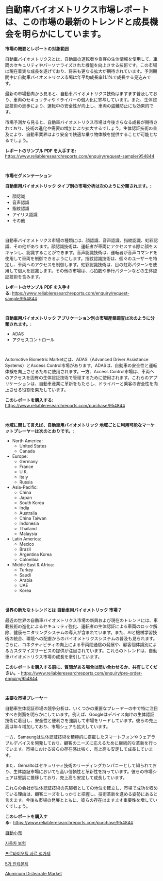 <p><h1>自動車バイオメトリクス市場レポートは、この市場の最新のトレンドと成長機会を明らかにしています。</h1></p><p><strong>市場の概要とレポートの対象範囲</strong></p>
<p><p>自動車バイオメトリクスとは、自動車の運転者や乗客の生体情報を使用して、車両のセキュリティやパーソナライズされた機能を向上させる技術です。この市場は現在着実な成長を遂げており、将来も更なる拡大が期待されています。予測期間中に自動車バイオメトリクス市場は年平均成長率11.1%で成長する見込みです。</p><p>最新の市場動向から見ると、自動車バイオメトリクス技術はますます普及しており、車両のセキュリティやドライバーの個人化に寄与しています。また、生体認証技術の進歩により、運転中の安全性が向上し、車両の盗難防止にも効果的です。</p><p>市場予測から見ると、自動車バイオメトリクス市場は今後さらなる成長が期待されており、技術の進化や需要の増加により拡大するでしょう。生体認証技術の普及により、自動車業界はより安全で快適な乗り物体験を提供することが可能となるでしょう。</p></p>
<p><strong>レポートのサンプル PDF を入手する:</strong> <a href="https://www.reliableresearchreports.com/enquiry/request-sample/954844">https://www.reliableresearchreports.com/enquiry/request-sample/954844</a></p>
<p>&nbsp;</p>
<p><strong>市場セグメンテーション</strong></p>
<p><strong>自動車用バイオメトリック タイプ別の市場分析は次のように分類されます。:</strong></p>
<p><ul><li>顔認識</li><li>音声認識</li><li>指紋認識</li><li>アイリス認識</li><li>その他</li></ul></p>
<p>&nbsp;</p>
<p><p>自動車バイオメトリクス市場の種類には、顔認識、音声認識、指紋認識、虹彩認識、その他があります。顔認識技術は、運転者が車両にアクセスする際に顔をスキャンし、認識することができます。音声認識技術は、運転者が音声コマンドを使用して車両を制御できるようにします。指紋認識技術は、個々のユーザーを特定し、車両へのアクセスを制御します。虹彩認識技術は、目の虹彩パターンを使用して個人を認識します。その他の市場は、心拍数や歩行パターンなどの生体認証技術を含みます。</p></p>
<p><strong>レポートのサンプル PDF を入手する:</strong>&nbsp;<a href="https://www.reliableresearchreports.com/enquiry/request-sample/954844">https://www.reliableresearchreports.com/enquiry/request-sample/954844</a></p>
<p>&nbsp;</p>
<p><strong> 自動車用バイオメトリック アプリケーション別の市場産業調査は次のように分類されます。:</strong></p>
<p><ul><li>ADAS</li><li>アクセスコントロール</li></ul></p>
<p>&nbsp;</p>
<p><p>Automotive Biometric Marketには、ADAS（Advanced Driver Assistance Systems）とAccess Control市場があります。ADASは、自動車の安全性と運転体験を向上させるために使用されます。一方、Access Control市場は、車両へのアクセスを固有の生体認証技術で管理するために使用されます。これらのアプリケーションは、自動車産業に革新をもたらし、ドライバーと乗客の安全性を向上させる役割を果たしています。</p></p>
<p><strong>このレポートを購入する:</strong>&nbsp; <a href="https://www.reliableresearchreports.com/purchase/954844">https://www.reliableresearchreports.com/purchase/954844</a></p>
<p>&nbsp;</p>
<p><strong>地域に関して言えば、自動車用バイオメトリック 地域ごとに利用可能なマーケットプレーヤーは次のとおりです。:</strong></p>
<p><ul>
    <li>
        North America:
        <ul>
            <li>United States</li>
            <li>Canada</li>
        </ul>
    </li>
    <li>
        Europe:
        <ul>
            <li>Germany</li>
            <li>France</li>
            <li>U.K.</li>
            <li>Italy</li>
            <li>Russia</li>
        </ul>
    </li>
    <li>
        Asia-Pacific:
        <ul>
            <li>China</li>
            <li>Japan</li>
            <li>South Korea</li>
            <li>India</li>
            <li>Australia</li>
            <li>China Taiwan</li>
            <li>Indonesia</li>
            <li>Thailand</li>
            <li>Malaysia</li>
        </ul>
    </li>
    <li>
        Latin America:
        <ul>
            <li>Mexico</li>
            <li>Brazil</li>
            <li>Argentina Korea</li>
            <li>Colombia</li>
        </ul>
    </li>
    <li>
        Middle East & Africa:
        <ul>
            <li>Turkey</li>
            <li>Saudi</li>
            <li>Arabia</li>
            <li>UAE</li>
            <li>Korea</li>
        </ul>
    </li>
    </ul></p>
<p>&nbsp;</p>
<p><strong>世界の新たなトレンドとは 自動車用バイオメトリック 市場？</strong></p>
<p><p>最近の世界の自動車バイオメトリクス市場の新興および現在のトレンドには、車載技術の進化によるセキュリティ強化、運転者の生体認証による車両のロック解除、健康モニタリングシステムの導入が含まれています。また、AIと機械学習技術の統合、環境への配慮からのバイオメトリクスシステムの普及も見られます。さらに、コネクティビティの向上による車両間通信の発展や、顧客個体識別によるカスタマイズサービスの提供が注目されています。これらのトレンドは、自動車バイオメトリクス市場の成長を牽引しています。</p></p>
<p><strong>このレポートを購入する前に、質問がある場合は問い合わせるか、共有してください。</strong>- <a href="https://www.reliableresearchreports.com/enquiry/pre-order-enquiry/954844">https://www.reliableresearchreports.com/enquiry/pre-order-enquiry/954844</a></p>
<p>&nbsp;</p>
<p><strong>主要な市場プレーヤー</strong></p>
<p><p>自動車生体認証市場の競争分析は、いくつかの重要なプレーヤーの中で特に注目すべき側面を明らかにしています。例えば、Googleはデバイス向けの生体認証技術に着目し、安全性と便利さを強調して市場をリードしています。彼らの売上高は年々増加しており、市場シェアも拡大しています。</p><p>一方、Samsungは生体認証技術を積極的に搭載したスマートフォンやウェアラブルデバイスを開発しており、顧客のニーズに応えるために継続的な革新を行っています。市場における彼らの存在感は強く、売上高も安定して成長しています。</p><p>また、Gemaltoはセキュリティ技術のリーディングカンパニーとして知られており、生体認証市場においても高い信頼性と革新性を持っています。彼らの市場シェアは堅調に推移しており、売上高も安定して成長しています。</p><p>これらの会社が生体認証技術の先駆者としての地位を確立し、市場で成功を収めている理由は、顧客ニーズをしっかりと把握し、技術革新を進める姿勢にあると言えます。今後も市場の発展とともに、彼らの存在はますます重要性を増していくでしょう。</p></p>
<p><strong>このレポートを購入する:</strong>&nbsp;&nbsp;<a href="https://www.reliableresearchreports.com/purchase/954844">https://www.reliableresearchreports.com/purchase/954844</a></p>
<p><p><a href="https://github.com/bevdtkn4419963/Market-Research-Report-List-1/blob/main/3248542185332.md">自動小売</a></p><p><a href="https://github.com/jntpkh496620/Market-Research-Report-List-1/blob/main/9314649185326.md">자동차 보험</a></p><p><a href="https://medium.com/@jerrodhilll68/%ED%94%84%EB%A1%9C%EB%B0%94%EC%9D%B4%EC%98%A4%ED%8B%B1-%EC%82%AC%EB%A3%8C-%EC%B2%A8%EA%B0%80%EB%AC%BC-%EC%8B%9C%EC%9E%A5-%EB%B3%B4%EA%B3%A0%EC%84%9C%EB%8A%94-%EC%9D%B4-%EC%8B%9C%EC%9E%A5%EC%9D%98-%EC%B5%9C%EC%8B%A0-%ED%8A%B8%EB%A0%8C%EB%93%9C%EC%99%80-%EC%84%B1%EC%9E%A5-%EA%B8%B0%ED%9A%8C%EB%A5%BC-%EB%B0%9D%ED%98%80%EC%A4%8D%EB%8B%88%EB%8B%A4-083e90c9bf03">프로바이오틱 사료 첨가제</a></p><p><a href="https://medium.com/@jerrodhilll68/5%EA%B0%80%EC%96%91%EC%84%B1-%ED%95%AD%EB%AC%B8%EC%9D%80-%EC%8B%9C%EC%9E%A5-%EC%A0%90%EC%9C%A0%EC%9C%A8-%EC%8B%9C%EC%9E%A5-%EB%8F%99%ED%96%A5-%EA%B7%B8%EB%A6%AC%EA%B3%A0-%EB%AF%B8%EB%9E%98-%EC%84%B1%EC%9E%A5%EC%9D%84-%ED%83%90%EC%83%89%ED%95%A9%EB%8B%88%EB%8B%A4-7b5385651ad8">5가 안티몬제</a></p><p><a href="https://issuu.com/reportprime-2/docs/aluminum-distearate-market-size-2030.pptx">Aluminum Distearate Market</a></p></p>
